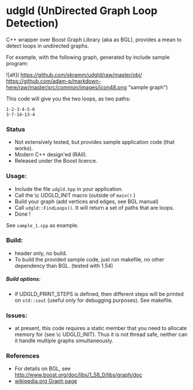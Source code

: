 # udgld (UnDirected Graph Loop Detection)

C++ wrapper over Boost Graph Library (aka as BGL), provides a mean to detect loops in undirected graphs.

For example, with the following graph, generated by include sample program:

![alt](
https://github.com/skramm/udgld/raw/master/obj/
	https://github.com/adam-p/markdown-here/raw/master/src/common/images/icon48.png "sample graph")

This code will give you the two loops, as two paths:
```
1-2-3-4-5-6
3-7-14-13-4
```

### Status
- Not extensively tested, but provides sample application code (that works).
- Modern C++ design'ed (RAII).
- Released under the Boost licence.

### Usage:
 - Include the file `udgld.hpp` in your application.
 - Call the \c UDGLD_INIT macro (outside of `main()` )
 - Build your graph (add vertices and edges, see BGL manual)
 - Call `udgld::FindLoops()`. It will return a set of paths that are loops.
 - Done !

See `sample_1.cpp` as example.


### Build:
- header only, no build.
- To build the provided sample code, just run makefile, no other dependency than BGL.
(tested with 1.54)

##### Build options:
 - if UDGLD_PRINT_STEPS is defined, then different steps will be printed on `std::cout` (useful only for debugging purposes). See makefile.

### Issues:
 - at present, this code requires a static member that you need to allocate memory for (see \c UDGLD_INIT).
 Thus it is not thread safe, neither can it handle multiple graphs simultaneously.

### References
 - For details on BGL, see http://www.boost.org/doc/libs/1_58_0/libs/graph/doc
 - [wikipedia.org Graph page](https://en.wikipedia.org/wiki/Graph_%28mathematics%29#Undirected_graph)
